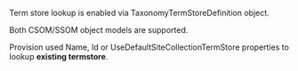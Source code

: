 
Term store lookup is enabled via TaxonomyTermStoreDefinition object.

Both CSOM/SSOM object models are supported. 

Provision used Name, Id or UseDefaultSiteCollectionTermStore properties to lookup **existing termstore**. 
